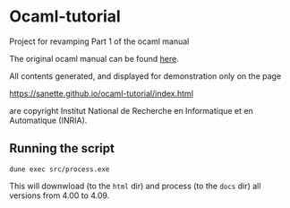 # Ocaml-tutorial

Project for revamping Part 1 of the ocaml manual

The original ocaml manual can be found
[here](http://caml.inria.fr/pub/docs/manual-ocaml/).

All contents generated, and displayed for demonstration only on the
page

https://sanette.github.io/ocaml-tutorial/index.html

are copyright Institut National de Recherche en Informatique et en
Automatique (INRIA).


## Running the script

```
dune exec src/process.exe

```

This will downwload (to the `html` dir) and process (to the `docs` dir)
all versions from 4.00 to 4.09.
